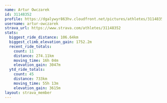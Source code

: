 ```yaml
---
name: Artur Owczarek
id: 31148352
profile: https://dgalywyr863hv.cloudfront.net/pictures/athletes/31148352/15906846/1/large.jpg
username: artur-owczarek
strava_url: https://www.strava.com/athletes/31148352
stats:
  biggest_ride_distance: 106.64km
  biggest_climb_elevation_gain: 1752.2m
  recent_ride_totals:
    count: 11
    distance: 274.11km
    moving_time: 16h 04m
    elevation_gain: 3047m
  ytd_ride_totals:
    count: 45
    distance: 733km
    moving_time: 55h 13m
    elevation_gain: 3615m
layout: strava_member
--- 
```

